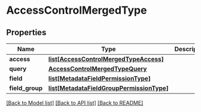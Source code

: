 # AccessControlMergedType

## Properties
Name | Type | Description | Notes
------------ | ------------- | ------------- | -------------
**access** | [**list[AccessControlMergedTypeAccess]**](AccessControlMergedTypeAccess.md) |  | [optional] 
**query** | [**AccessControlMergedTypeQuery**](AccessControlMergedTypeQuery.md) |  | [optional] 
**field** | [**list[MetadataFieldPermissionType]**](MetadataFieldPermissionType.md) |  | [optional] 
**field_group** | [**list[MetadataFieldGroupPermissionType]**](MetadataFieldGroupPermissionType.md) |  | [optional] 

[[Back to Model list]](../README.md#documentation-for-models) [[Back to API list]](../README.md#documentation-for-api-endpoints) [[Back to README]](../README.md)



